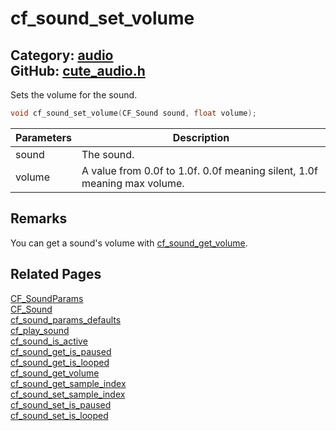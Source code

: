 # cf_sound_set_volume

Category: [audio](https://github.com/RandyGaul/cute_framework/blob/master/docs/api_reference?id=audio)  
GitHub: [cute_audio.h](https://github.com/RandyGaul/cute_framework/blob/master/include/cute_audio.h)  
---

Sets the volume for the sound.

```cpp
void cf_sound_set_volume(CF_Sound sound, float volume);
```

Parameters | Description
--- | ---
sound | The sound.
volume | A value from 0.0f to 1.0f. 0.0f meaning silent, 1.0f meaning max volume.

## Remarks

You can get a sound's volume with [cf_sound_get_volume](https://github.com/RandyGaul/cute_framework/blob/master/docs/audio/cf_sound_get_volume.md).

## Related Pages

[CF_SoundParams](https://github.com/RandyGaul/cute_framework/blob/master/docs/audio/cf_soundparams.md)  
[CF_Sound](https://github.com/RandyGaul/cute_framework/blob/master/docs/audio/cf_sound.md)  
[cf_sound_params_defaults](https://github.com/RandyGaul/cute_framework/blob/master/docs/audio/cf_sound_params_defaults.md)  
[cf_play_sound](https://github.com/RandyGaul/cute_framework/blob/master/docs/audio/cf_play_sound.md)  
[cf_sound_is_active](https://github.com/RandyGaul/cute_framework/blob/master/docs/audio/cf_sound_is_active.md)  
[cf_sound_get_is_paused](https://github.com/RandyGaul/cute_framework/blob/master/docs/audio/cf_sound_get_is_paused.md)  
[cf_sound_get_is_looped](https://github.com/RandyGaul/cute_framework/blob/master/docs/audio/cf_sound_get_is_looped.md)  
[cf_sound_get_volume](https://github.com/RandyGaul/cute_framework/blob/master/docs/audio/cf_sound_get_volume.md)  
[cf_sound_get_sample_index](https://github.com/RandyGaul/cute_framework/blob/master/docs/audio/cf_sound_get_sample_index.md)  
[cf_sound_set_sample_index](https://github.com/RandyGaul/cute_framework/blob/master/docs/audio/cf_sound_set_sample_index.md)  
[cf_sound_set_is_paused](https://github.com/RandyGaul/cute_framework/blob/master/docs/audio/cf_sound_set_is_paused.md)  
[cf_sound_set_is_looped](https://github.com/RandyGaul/cute_framework/blob/master/docs/audio/cf_sound_set_is_looped.md)  
